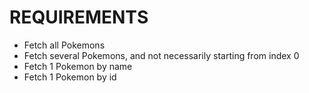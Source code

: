 # REQUIREMENTS

- Fetch all Pokemons
- Fetch several Pokemons, and not necessarily starting from index 0
- Fetch 1 Pokemon by name
- Fetch 1 Pokemon by id
